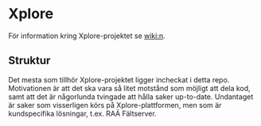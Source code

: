 # Xplore

För information kring Xplore-projektet se [wiki:n](https://wiki.metria.se/display/MX/Metria+Xplore).

## Struktur
Det mesta som tillhör Xplore-projektet ligger incheckat i detta repo. Motivationen är att det ska vara så litet motstånd
som möjligt att dela kod, samt att det är någorlunda tvingade att hålla saker up-to-date. Undantaget är saker som
visserligen körs på Xplore-plattformen, men som är kundspecifika lösningar, t.ex. RAÄ Fältserver.

